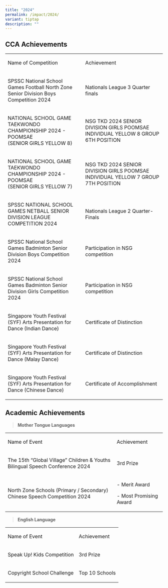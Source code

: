 ```yaml
---
title: "2024"
permalink: /impact/2024/
variant: tiptap
description: ""
---
```

<h2><strong>CCA Achievements</strong></h2>
<table style="minWidth: 50px">
<colgroup>
<col>
<col>
</colgroup>
<tbody>
<tr>
<td rowspan="1" colspan="1">
<p>Name of Competition</p>
</td>
<td rowspan="1" colspan="1">
<p>Achievement</p>
</td>
</tr>
<tr>
<td rowspan="1" colspan="1">
<p>SPSSC National School Games Football North Zone Senior Division Boys Competition
2024</p>
</td>
<td rowspan="1" colspan="1">
<p>Nationals League 3 Quarter finals</p>
</td>
</tr>
<tr>
<td rowspan="1" colspan="1">
<p>NATIONAL SCHOOL GAME TAEKWONDO CHAMPIONSHIP 2024 - POOMSAE
<br>(SENIOR GIRLS YELLOW 8)</p>
</td>
<td rowspan="1" colspan="1">
<p>NSG TKD 2024 SENIOR DIVISION GIRLS POOMSAE INDIVIDUAL YELLOW 8 GROUP 6TH
POSITION</p>
</td>
</tr>
<tr>
<td rowspan="1" colspan="1">
<p>NATIONAL SCHOOL GAME TAEKWONDO CHAMPIONSHIP 2024 - POOMSAE
<br>(SENIOR GIRLS YELLOW 7)</p>
</td>
<td rowspan="1" colspan="1">
<p>NSG TKD 2024 SENIOR DIVISION GIRLS POOMSAE INDIVIDUAL YELLOW 7 GROUP 7TH
POSITION</p>
</td>
</tr>
<tr>
<td rowspan="1" colspan="1">
<p>SPSSC NATIONAL SCHOOL GAMES NETBALL SENIOR DIVISION LEAGUE COMPETITION
2024</p>
</td>
<td rowspan="1" colspan="1">
<p>Nationals League 2 Quarter-Finals</p>
</td>
</tr>
<tr>
<td rowspan="1" colspan="1">
<p>SPSSC National School Games Badminton Senior Division Boys Competition
2024</p>
</td>
<td rowspan="1" colspan="1">
<p>Participation in NSG competition</p>
</td>
</tr>
<tr>
<td rowspan="1" colspan="1">
<p>SPSSC National School Games Badminton Senior Division Girls Competition
2024</p>
</td>
<td rowspan="1" colspan="1">
<p>Participation in NSG competition</p>
</td>
</tr>
<tr>
<td rowspan="1" colspan="1">
<p>Singapore Youth Festival (SYF) Arts Presentation for Dance (Indian Dance)</p>
</td>
<td rowspan="1" colspan="1">
<p>Certificate of Distinction</p>
</td>
</tr>
<tr>
<td rowspan="1" colspan="1">
<p>Singapore Youth Festival (SYF) Arts Presentation for Dance (Malay Dance)</p>
</td>
<td rowspan="1" colspan="1">
<p>Certificate of Distinction</p>
</td>
</tr>
<tr>
<td rowspan="1" colspan="1">
<p>Singapore Youth Festival (SYF) Arts Presentation for Dance (Chinese Dance)</p>
</td>
<td rowspan="1" colspan="1">
<p>Certificate of Accomplishment</p>
</td>
</tr>
</tbody>
</table>
<p></p>
<h2><strong>Academic Achievements</strong></h2>
<p></p>
<blockquote>
<p><strong>Mother Tongue Languages</strong>
</p>
</blockquote>
<table style="minWidth: 50px">
<colgroup>
<col>
<col>
</colgroup>
<tbody>
<tr>
<td rowspan="1" colspan="1">
<p>Name of Event</p>
</td>
<td rowspan="1" colspan="1">
<p>Achievement</p>
</td>
</tr>
<tr>
<td rowspan="1" colspan="1">
<p>The 15th “Global Village” Children &amp; Youths Bilingual Speech Conference
2024</p>
</td>
<td rowspan="1" colspan="1">
<p>3rd Prize</p>
</td>
</tr>
<tr>
<td rowspan="1" colspan="1">
<p>North Zone Schools (Primary / Secondary) Chinese Speech Competition 2024</p>
</td>
<td rowspan="1" colspan="1">
<p>- Merit Award</p>
<p>- Most Promising Award</p>
</td>
</tr>
</tbody>
</table>
<blockquote>
<p><strong>English Language</strong>
</p>
</blockquote>
<table style="minWidth: 50px">
<colgroup>
<col>
<col>
</colgroup>
<tbody>
<tr>
<td rowspan="1" colspan="1">
<p>Name of Event</p>
</td>
<td rowspan="1" colspan="1">
<p>Achievement</p>
</td>
</tr>
<tr>
<td rowspan="1" colspan="1">
<p>Speak Up! Kids Competition</p>
</td>
<td rowspan="1" colspan="1">
<p>3rd Prize</p>
</td>
</tr>
<tr>
<td rowspan="1" colspan="1">
<p>Copyright School Challenge</p>
</td>
<td rowspan="1" colspan="1">
<p>Top 10 Schools</p>
</td>
</tr>
</tbody>
</table>
<p></p>